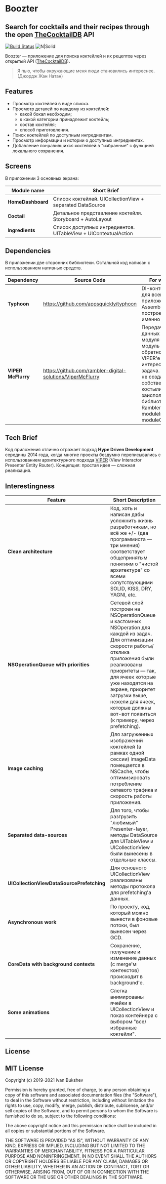 # Boozter
## Search for cocktails and their recipes through the open [TheCocktailDB](https://www.thecocktaildb.com) API

[![Build Status](https://travis-ci.com/bukshev/Boozter.svg?branch=master)](https://travis-ci.com/bukshev/Boozter)
![N|Solid](https://img.shields.io/tokei/lines/github/bukshev/boozter)

Boozter — приложение для поиска коктейлей и их рецептов через открытый API ([TheCocktailDB](https://www.thecocktaildb.com)).

> Я пью, чтобы окружающие меня люди становились интереснее. (Джордж Жан Натан)

## Features

- Просмотр коктейлей в виде списка.
- Просмотр деталей по каждому из коктейлей: 
  - какой бокал необходим;
  - к какой категории принадлежит коктейль;
  - состав коктейля;
  - способ приготовления.
- Поиск коктейлей по доступным ингредиентам.
- Просмотр информации и истории о доступных ингредиентах.
- Добавление понравившихся коктейлей в "избранные" с функцией локального сохранения.

## Screens

В приложении 3 основных экрана:

| Module name | Short Brief |
| ------ | ------ |
| **HomeDashboard** | Список коктейлей. UICollectionView + separated DataSource |
| **Coctail** | Детальное представление коктейля. Storyboard + AutoLayout |
| **Ingredients** | Список доступных ингредиентов. UITableView + UIContextualAction |


## Dependencies

В приложении две сторонних библиотеки. Остальной код написан с использованием нативных средств.

| Dependency | Source Code | For what? |
| ------ | ------ | ------ |
| **Typhoon** | https://github.com/appsquickly/typhoon | DI-контейнер для всего приложения. Assembly-layer построен именно на нём. |
| **VIPER McFlurry** | https://github.com/rambler-digital-solutions/ViperMcFlurry | Передача данных с модуля на модуль и обратно в VIPER'е — интересная задача. Чтобы не создавать собственные костыли, была заиспользована библиотека от Rambler с moduleInput и moduleOutput. |

## Tech Brief

Код приложения отлично отражает подход **Hype Driven Development** середины 2014 года, когда многие проекты бездумно переписывались с использованием архитектурного подхода [VIPER](https://www.objc.io/issues/13-architecture/viper/) (View Interactor Presenter Entity Router). Концепция: простая идея — сложная реализация.

## Interestingness

| Feature | Short Description |
| ------ | ------ |
| **Clean architecture** | Код, хоть и написан дабы усложнить жизнь разработчикам, но всё же +/- (два программиста — три мнения) соответствует общепринятым понятиям о "чистой архитектуре" со всеми сопутствующими SOLID, KISS, DRY, YAGNI, etc. |
| **NSOperationQueue with priorities** | Сетевой слой построен на NSOperationQueue и кастомных NSOperation для каждой из задач. Для оптимизации скорости работы/отклика приложения были реализованы приоритеты — так, для ячеек которые уже находятся на экране, приоритет загрузки выше, нежели для ячеек, которые должны вот-вот появиться (к примеру, через prefetching). |
| **Image caching** | Для загруженных изображений коктейлей (в рамках одной сессии) imageData помещается в NSCache, чтобы оптимизировать потребление сетевого трафика и скорость работы приложения. |
| **Separated data-sources** | Для того, чтобы разгрузить "любимый" Presenter-layer, методы DataSource для UITableView и UICollectionView были вынесены в отдельные классы. |
| **UICollectionViewDataSourcePrefetching** | Для основного UICollectionView реализованы методы протокола для prefetching'а данных. |
| **Asynchronous work** | По проекту, код, который можно вынести в фоновые потоки, был вынесен через GCD. |
| **CoreData with background contexts** | Сохранение, получение и изменение данных (с merge'м контекстов) происходит в background'е. |
| **Some animations** | Слегка анимированы ячейки в UICollectionView и показ контейнера с выбором "все/избранные коктейли". |

## License

MIT License
-----------

Copyright (c) 2019-2021 Ivan Bukshev

Permission is hereby granted, free of charge, to any person
obtaining a copy of this software and associated documentation
files (the "Software"), to deal in the Software without
restriction, including without limitation the rights to use,
copy, modify, merge, publish, distribute, sublicense, and/or sell
copies of the Software, and to permit persons to whom the
Software is furnished to do so, subject to the following
conditions:

The above copyright notice and this permission notice shall be
included in all copies or substantial portions of the Software.

THE SOFTWARE IS PROVIDED "AS IS", WITHOUT WARRANTY OF ANY KIND,
EXPRESS OR IMPLIED, INCLUDING BUT NOT LIMITED TO THE WARRANTIES
OF MERCHANTABILITY, FITNESS FOR A PARTICULAR PURPOSE AND
NONINFRINGEMENT. IN NO EVENT SHALL THE AUTHORS OR COPYRIGHT
HOLDERS BE LIABLE FOR ANY CLAIM, DAMAGES OR OTHER LIABILITY,
WHETHER IN AN ACTION OF CONTRACT, TORT OR OTHERWISE, ARISING
FROM, OUT OF OR IN CONNECTION WITH THE SOFTWARE OR THE USE OR
OTHER DEALINGS IN THE SOFTWARE.
